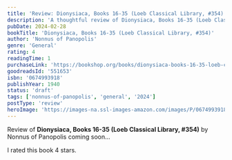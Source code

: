 ```yaml
---
title: 'Review: Dionysiaca, Books 16-35 (Loeb Classical Library, #354)'
description: 'A thoughtful review of Dionysiaca, Books 16-35 (Loeb Classical Library, #354) by Nonnus of Panopolis'
pubDate: 2024-02-28
bookTitle: 'Dionysiaca, Books 16-35 (Loeb Classical Library, #354)'
author: 'Nonnus of Panopolis'
genre: 'General'
rating: 4
readingTime: 1
purchaseLink: 'https://bookshop.org/books/dionysiaca-books-16-35-loeb-classical-library-354/9780674993914'
goodreadsId: '551653'
isbn: '0674993918'
publishYear: 1940
status: 'draft'
tags: ['nonnus-of-panopolis', 'general', '2024']
postType: 'review'
heroImage: 'https://images-na.ssl-images-amazon.com/images/P/0674993918.01.L.jpg'
---
```


Review of **Dionysiaca, Books 16-35 (Loeb Classical Library, #354)** by Nonnus of Panopolis coming soon...

I rated this book 4 stars.